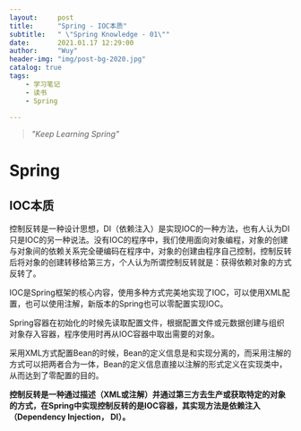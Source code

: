 ```yaml
---
layout:     post
title:      "Spring - IOC本质"
subtitle:   " \"Spring Knowledge - 01\""
date:       2021.01.17 12:29:00
author:     "Wuy"
header-img: "img/post-bg-2020.jpg"
catalog: true
tags:
    - 学习笔记
    - 读书
    - Spring

---
```


> *"Keep Learning Spring"*

# Spring

## IOC本质

控制反转是一种设计思想，DI（依赖注入）是实现IOC的一种方法，也有人认为DI只是IOC的另一种说法。没有IOC的程序中，我们使用面向对象编程，对象的创建与对象间的依赖关系完全硬编码在程序中，对象的创建由程序自己控制，控制反转后将对象的创建转移给第三方，个人认为所谓控制反转就是：获得依赖对象的方式反转了。

IOC是Spring框架的核心内容，使用多种方式完美地实现了IOC，可以使用XML配置，也可以使用注解，新版本的Spring也可以零配置实现IOC。

Spring容器在初始化的时候先读取配置文件，根据配置文件或元数据创建与组织对象存入容器，程序使用时再从IOC容器中取出需要的对象。

采用XML方式配置Bean的时候，Bean的定义信息是和实现分离的，而采用注解的方式可以把两者合为一体，Bean的定义信息直接以注解的形式定义在实现类中，从而达到了零配置的目的。

**控制反转是一种通过描述（XML或注解）并通过第三方去生产或获取特定的对象的方式，在Spring中实现控制反转的是IOC容器，其实现方法是依赖注入（Dependency Injection， DI）。**